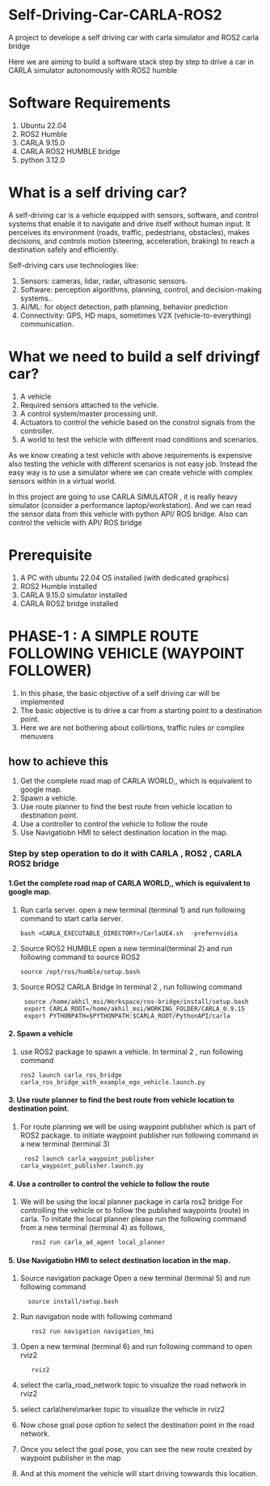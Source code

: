 # Self-Driving-Car-CARLA-ROS2
A project to develope a self driving car with carla simulator and ROS2 carla bridge

Here we are aiming to build a software stack step by step to drive a car in CARLA simulator autonomously with ROS2 humble

# Software Requirements
1. Ubuntu 22.04
2. ROS2 Humble
3. CARLA 9.15.0
4. CARLA ROS2 HUMBLE bridge
5. python 3.12.0

# What is a self driving car?

A self-driving car is a vehicle equipped with sensors, software, and control systems that enable it to navigate and drive itself without human input.
It perceives its environment (roads, traffic, pedestrians, obstacles), makes decisions, and controls motion (steering, acceleration, braking) to reach a destination safely and efficiently.

Self-driving cars use technologies like:
1. Sensors: cameras, lidar, radar, ultrasonic sensors.
2. Software: perception algorithms, planning, control, and decision-making systems..
3. AI/ML: for object detection, path planning, behavior prediction
4. Connectivity: GPS, HD maps, sometimes V2X (vehicle-to-everything) communication.


# What we  need to build a self drivingf car?
1. A vehicle
2. Required sensors attached to the vehicle.
3. A control system/master processing unit.
4. Actuators to control the vehicle based on the constrol signals from the controller.
5. A world to test the vehicle with different road conditions and scenarios.

As we know creating a test vehicle with above requirements is expensive also testing the vehicle with different scenarios is not easy job.
Instead the easy way is to use a simulator where we can create vehicle with complex sensors within in a virtual world.

In this project are going to use CARLA SIMULATOR , it is really heavy simulator (consider a performance laptop/workstation).
And we can read the sensor data from this vehicle with python API/ ROS bridge.
Also can control the vehicle with API/ ROS bridge

# Prerequisite
1. A PC with ubuntu 22.04 OS installed (with dedicated graphics)
2. ROS2 Humble installed
3. CARLA 9.15.0 simulator installed
4. CARLA ROS2 bridge installed

# PHASE-1  : A SIMPLE ROUTE FOLLOWING VEHICLE (WAYPOINT FOLLOWER)
1. In this phase, the basic objective of a self driving car will be implemented
2. The basic objective is to drive a car from a starting point to a destination point.
3. Here we are not bothering about collirtions, traffic rules or complex menuvers

## how to achieve this
1. Get the complete road map of CARLA WORLD,, which is equivalent to google map.
2. Spawn a vehicle.
3. Use route planner to find the best route from vehicle location to destination point.
4. Use a controller to control the vehicle to follow the route
5. Use Navigatiobn HMI to select destination location in the map.

### Step by step operation to do it with CARLA , ROS2 , CARLA ROS2 bridge
#### 1.Get the complete road map of CARLA WORLD,, which is equivalent to google map.
1. Run carla server.
open a new terminal (terminal 1) and run following command to start carla server.

       bash <CARLA_EXECUTABLE_DIRECTORY>/CarlaUE4.sh  -prefernvidia
   
2. Source ROS2 HUMBLE
open a new terminal(terminal 2) and run following command to source ROS2

       source /opt/ros/humble/setup.bash
3. Source ROS2 CARLA Bridge
In terminal 2 , run following command
 
        source /home/akhil_msi/Workspace/ros-bridge/install/setup.bash
        export CARLA_ROOT=/home/akhil_msi/WORKING_FOLDER/CARLA_0.9.15
        export PYTHONPATH=$PYTHONPATH:$CARLA_ROOT/PythonAPI/carla
   
#### 2. Spawn a vehicle
1. use ROS2 package to spawn a vehicle. 
In terminal 2 , run following command

       ros2 launch carla_ros_bridge carla_ros_bridge_with_example_ego_vehicle.launch.py

#### 3. Use route planner to find the best route from vehicle location to destination point.
1. For route planning we will be using waypoint publisher which is part of ROS2 package.
   to initiate waypoint publisher run following command in a new terminal (terminal 3)

        ros2 launch carla_waypoint_publisher carla_waypoint_publisher.launch.py  

#### 4. Use a controller to control the vehicle to follow the route
1. We will be using the local planner package in carla ros2 bridge For controlling the vehicle or to follow the published waypoints (route) in carla.
   To initate the local planner please run the following command from a new terminal (terminal 4) as follows,

          ros2 run carla_ad_agent local_planner


#### 5. Use Navigatiobn HMI to select destination location in the map. 
1. Source navigation package
   Open a new terminal (terminal 5) and run following command
       
         source install/setup.bash
2. Run navigation node with following command

          ros2 run navigation navigation_hmi
3. Open a new terminal (terminal 6) and run following command to open rviz2

          rviz2
5. select the carla_road_network topic to visualize the road network in rviz2
6. select carla\here\marker topic to visualize the vehicle in rviz2
7. Now chose goal pose option to select the destination point in the road network.
8. Once you select the goal pose, you can see the new route created by waypoint publisher in the map
9. And at this moment the vehicle will start driving towwards this location.



           
